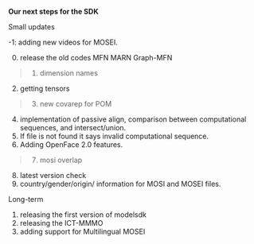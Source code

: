 **Our next steps for the SDK**

Small updates

-1: adding new videos for MOSEI. 

0. release the old codes MFN MARN Graph-MFN
>1. dimension names
2. getting tensors
>3. new covarep for POM
4. implementation of passive align, comparison between computational sequences, and intersect/union.
5. If file is not found it says invalid computational sequence. 
6. Adding OpenFace 2.0 features. 
>7. mosi overlap
8. latest version check
9. country/gender/origin/ information for MOSI and MOSEI files. 


Long-term

1. releasing the first version of modelsdk
2. releasing the ICT-MMMO
3. adding support for Multilingual MOSEI

